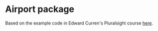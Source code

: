 # Airport package
Based on the example code in Edward Curren's Pluralsight course [here](https://app.pluralsight.com/library/courses/fundamentals-rust/table-of-contents).
